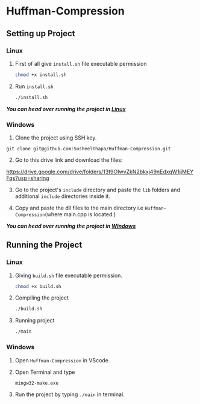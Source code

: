 # Huffman-Compression

## Setting up Project

### Linux

1. First of all give `install.sh` file executable permission

   ```sh
   chmod +x install.sh
   ```

2. Run `install.sh`

   ```sh
   ./install.sh
   ```

**_You can head over running the project in [Linux](#linux-1)_**

### Windows

1. Clone the project using SSH key.

```
git clone git@github.com:SusheelThapa/Huffman-Compression.git
```

2. Go to this drive link and download the files:

https://drive.google.com/drive/folders/13t9OIwvZkN2bkxj49nEdxqW1jjMEYFqs?usp=sharing


3. Go to the project's `include` directory and paste the `lib` folders and additional `include` directories inside it.

4. Copy and paste the dll files to the main directory i.e `Huffman-Compression`(where main.cpp is located.)

**_You can head over running the project in [Windows](#windows-1)_**

## Running the Project

### Linux

1. Giving `build.sh` file executable permission.

   ```sh
   chmod +x build.sh
   ```

2. Compiling the project

   ```sh
   ./build.sh
   ```

3. Running project

   ```sh
   ./main
   ```

### Windows

1. Open `Huffman-Compression` in VScode.

2. Open Terminal and type 
   ```
   mingw32-make.exe
   ```
3. Run the project by typing `./main` in terminal.